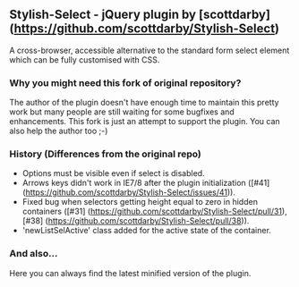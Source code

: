 ## Stylish-Select - jQuery plugin by [scottdarby] (https://github.com/scottdarby/Stylish-Select)

A cross-browser, accessible alternative to the standard form select element which can be fully customised with CSS.

### Why you might need this fork of original repository?

The author of the plugin doesn't have enough time to maintain this pretty work but many people are still waiting for some bugfixes and enhancements.
This fork is just an attempt to support the plugin. You can also help the author too ;-)

### History (Differences from the original repo)

* Options must be visible even if select is disabled.
* Arrows keys didn't work in IE7/8 after the plugin initialization ([#41] (https://github.com/scottdarby/Stylish-Select/issues/41)).
* Fixed bug when selectors getting height equal to zero in hidden containers ([#31] (https://github.com/scottdarby/Stylish-Select/pull/31), [#38] (https://github.com/scottdarby/Stylish-Select/pull/38)).
* 'newListSelActive' class added for the active state of the container.

### And also...

Here you can always find the latest minified version of the plugin.